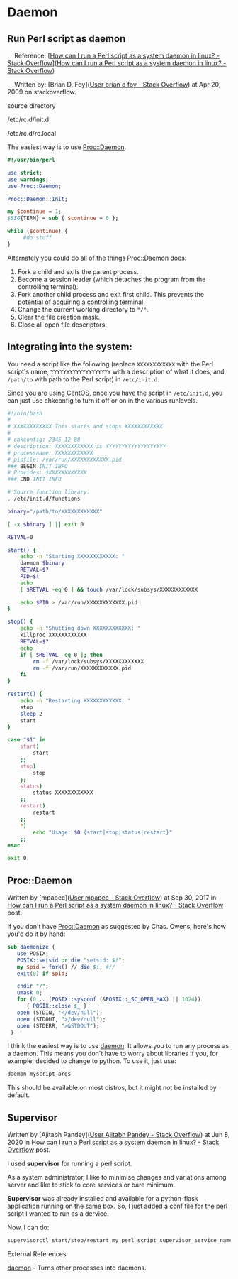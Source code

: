 # Daemon



## Run Perl script as daemon

    Reference: [[How can I run a Perl script as a system daemon in linux? - Stack Overflow](https://stackoverflow.com/questions/766397/how-can-i-run-a-perl-script-as-a-system-daemon-in-linux)]([How can I run a Perl script as a system daemon in linux? - Stack Overflow](https://stackoverflow.com/questions/766397/how-can-i-run-a-perl-script-as-a-system-daemon-in-linux))

    Written by: [Brian D. Foy]([User brian d foy - Stack Overflow](https://stackoverflow.com/users/2766176/brian-d-foy)) at Apr 20, 2009 on stackoverflow.



source directory

/etc/rc.d/init.d

/etc/rc.d/rc.local

The easiest way is to use [Proc::Daemon](http://search.cpan.org/dist/Proc-Daemon/lib/Proc/Daemon.pod).

```perl
#!/usr/bin/perl

use strict;
use warnings;
use Proc::Daemon;

Proc::Daemon::Init;

my $continue = 1;
$SIG{TERM} = sub { $continue = 0 };

while ($continue) {
     #do stuff
}
```

Alternately you could do all of the things Proc::Daemon does:

1. Fork a child and exits the parent process.
2. Become a session leader (which detaches the program from the controlling terminal).
3. Fork another child process and exit first child. This prevents the potential of acquiring a controlling terminal.
4. Change the current working directory to `"/"`.
5. Clear the file creation mask.
6. Close all open file descriptors.



## Integrating into the system:

You need a script like the following (replace `XXXXXXXXXXXX` with the Perl script's name, `YYYYYYYYYYYYYYYYYYY` with a description of what it does, and `/path/to` with path to the Perl script) in `/etc/init.d`.

Since you are using CentOS, once you have the script in `/etc/init.d`, you can just use chkconfig to turn it off or on in the various runlevels.

```bash
#!/bin/bash
#
# XXXXXXXXXXXX This starts and stops XXXXXXXXXXXX
#
# chkconfig: 2345 12 88
# description: XXXXXXXXXXXX is YYYYYYYYYYYYYYYYYYY
# processname: XXXXXXXXXXXX
# pidfile: /var/run/XXXXXXXXXXXX.pid
### BEGIN INIT INFO
# Provides: $XXXXXXXXXXXX
### END INIT INFO

# Source function library.
. /etc/init.d/functions

binary="/path/to/XXXXXXXXXXXX"

[ -x $binary ] || exit 0

RETVAL=0

start() {
    echo -n "Starting XXXXXXXXXXXX: "
    daemon $binary
    RETVAL=$?
    PID=$!
    echo
    [ $RETVAL -eq 0 ] && touch /var/lock/subsys/XXXXXXXXXXXX

    echo $PID > /var/run/XXXXXXXXXXXX.pid
}

stop() {
    echo -n "Shutting down XXXXXXXXXXXX: "
    killproc XXXXXXXXXXXX
    RETVAL=$?
    echo
    if [ $RETVAL -eq 0 ]; then
        rm -f /var/lock/subsys/XXXXXXXXXXXX
        rm -f /var/run/XXXXXXXXXXXX.pid
    fi
}

restart() {
    echo -n "Restarting XXXXXXXXXXXX: "
    stop
    sleep 2
    start
}

case "$1" in
    start)
        start
    ;;
    stop)
        stop
    ;;
    status)
        status XXXXXXXXXXXX
    ;;
    restart)
        restart
    ;;
    *)
        echo "Usage: $0 {start|stop|status|restart}"
    ;;
esac

exit 0
```



## Proc::Daemon

Written by [mpapec]([User mpapec - Stack Overflow](https://stackoverflow.com/users/223226/mpapec)) at Sep 30, 2017 in [How can I run a Perl script as a system daemon in linux? - Stack Overflow](https://stackoverflow.com/questions/766397/how-can-i-run-a-perl-script-as-a-system-daemon-in-linux) post.



If you don't have [Proc::Daemon](http://search.cpan.org/dist/Proc-Daemon/Daemon.pm "Proc::Daemon") as suggested by Chas. Owens, here's how you'd do it by hand:

```perl
sub daemonize {
   use POSIX;
   POSIX::setsid or die "setsid: $!";
   my $pid = fork() // die $!; #//
   exit(0) if $pid;

   chdir "/";
   umask 0;
   for (0 .. (POSIX::sysconf (&POSIX::_SC_OPEN_MAX) || 1024))
      { POSIX::close $_ }
   open (STDIN, "</dev/null");
   open (STDOUT, ">/dev/null");
   open (STDERR, ">&STDOUT");
 }
```

I think the easiest way is to use [daemon](http://libslack.org/daemon/).
 It allows you to run any process as a daemon. This means you don't have  to worry about libraries if you, for example, decided to change to python. To use it, just use:

```bash
daemon myscript args
```

This should be available on most distros, but it might not be installed by default.



## Supervisor

Written by [Ajitabh Pandey]([User Ajitabh Pandey - Stack Overflow](https://stackoverflow.com/users/1213682/ajitabh-pandey)) at Jun 8, 2020 in [How can I run a Perl script as a system daemon in linux? - Stack Overflow](https://stackoverflow.com/questions/766397/how-can-i-run-a-perl-script-as-a-system-daemon-in-linux) post.



I used **supervisor** for running a perl script.

As a system administrator, I like to minimise changes and variations among server and like to stick to core services or bare minimum.

**Supervisor** was already installed and available for a python-flask application running on the same box. So, I just added a conf file for the perl script I wanted to run as a dervice.

Now, I can do:

```bash
supervisorctl start/stop/restart my_perl_script_supervisor_service_name
```





External References:

[daemon](https://libslack.org/daemon/) - Turns other processes into daemons.


